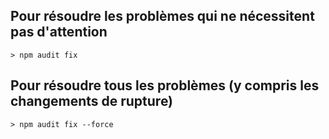 
## Pour résoudre les problèmes qui ne nécessitent pas d'attention

    > npm audit fix

## Pour résoudre tous les problèmes (y compris les changements de rupture)

    > npm audit fix --force